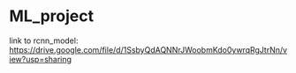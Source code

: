 # ML_project

link to rcnn_model:
https://drive.google.com/file/d/1SsbyQdAQNNrJWoobmKdo0ywrqRgJtrNn/view?usp=sharing

